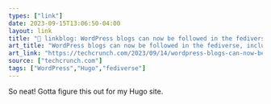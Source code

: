 ```yaml
---
types: ["link"]
date: 2023-09-15T13:06:50-04:00
layout: link
title: "🔗 linkblog: WordPress blogs can now be followed in the fediverse, including Mastodon | TechCrunch'"
art_title: "WordPress blogs can now be followed in the fediverse, including Mastodon | TechCrunch"
art_link: "https://techcrunch.com/2023/09/14/wordpress-blogs-can-now-be-followed-in-the-fediverse-including-mastodon/"
source: ["techcrunch.com"]
tags: ["WordPress","Hugo","fediverse"]
---
```

So neat! Gotta figure this out for my Hugo site.  
 
